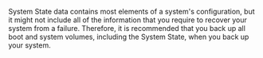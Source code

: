 <Token xmlns:xlink="http://www.w3.org/1999/xlink">System State data contains most elements of a system's configuration, but it might not include all of the information that you require to recover your system from a failure. Therefore, it is recommended that you back up all boot and system volumes, including the System State, when you back up your system.</Token>
